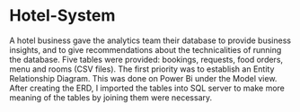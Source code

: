 # Hotel-System
A hotel business gave the analytics team their database to provide business insights, and to give recommendations about the technicalities of running the database.
Five tables were provided: bookings, requests, food orders, menu and rooms (CSV files).
The first priority was to establish an Entity Relationship Diagram. This was done on Power Bi under the Model view.
After creating the ERD, I imported the tables into SQL server to make more meaning of the tables by joining them were necessary.
